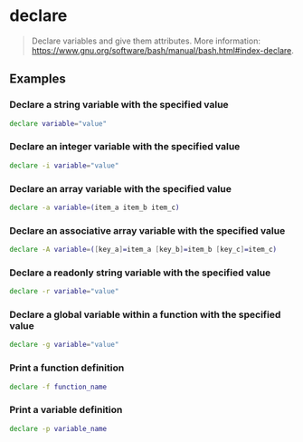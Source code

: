 # declare

> Declare variables and give them attributes. More information: <https://www.gnu.org/software/bash/manual/bash.html#index-declare>.

## Examples

### Declare a string variable with the specified value

```bash
declare variable="value"
```

### Declare an integer variable with the specified value

```bash
declare -i variable="value"
```

### Declare an array variable with the specified value

```bash
declare -a variable=(item_a item_b item_c)
```

### Declare an associative array variable with the specified value

```bash
declare -A variable=([key_a]=item_a [key_b]=item_b [key_c]=item_c)
```

### Declare a readonly string variable with the specified value

```bash
declare -r variable="value"
```

### Declare a global variable within a function with the specified value

```bash
declare -g variable="value"
```

### Print a function definition

```bash
declare -f function_name
```

### Print a variable definition

```bash
declare -p variable_name
```
